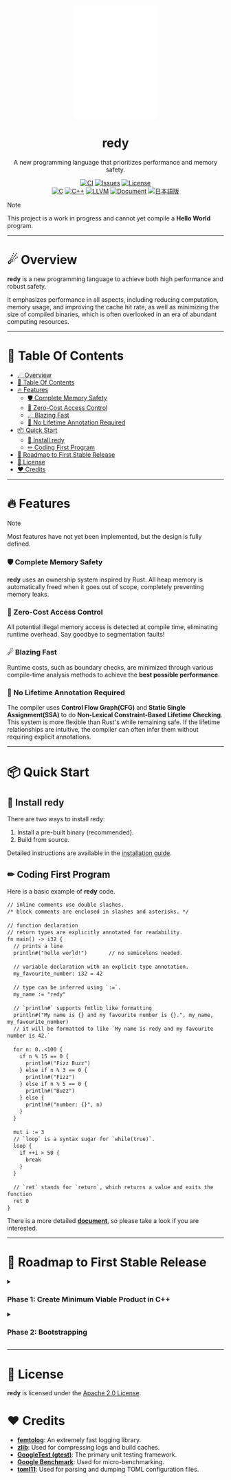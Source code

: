 <div align="center">
  <img src="src/build/resources/assets/logo_r.svg" width="192" alt="redy">
  <h1>redy</h1>

  A new programming language that prioritizes performance and memory safety.

  [![CI](https://github.com/pugur523/redy/actions/workflows/ci.yml/badge.svg)](https://github.com/pugur523/redy/actions/workflows/ci.yml)
  [![Issues](https://img.shields.io/github/issues/pugur523/redy.svg)](https://github.com/pugur523/redy/issues)
  [![License](https://img.shields.io/badge/License-Apache%20License%20Version%202.0-red)](LICENSE)<br/>
  [![C](https://img.shields.io/badge/C-blue?logo=c)](https://www.c-language.org/)
  [![C++](https://img.shields.io/badge/C++-blue?logo=cplusplus)](https://isocpp.org/)
  [![LLVM](https://img.shields.io/badge/LLVM-21-emerald?logo=llvm)](https://llvm.org/docs/index.html)
  [![Document](https://img.shields.io/badge/Document-purple)](https://pugur523.github.io/redy_doc/)
  [![日本語版](https://img.shields.io/badge/日本語版-blue)](README.ja.md)
</div>

> [!NOTE]
> This project is a work in progress and cannot yet compile a **Hello World** program.

---

# ☄ Overview

**redy** is a new programming language to achieve both high performance and robust safety.

It emphasizes performance in all aspects, including reducing computation, memory usage, and improving the cache hit rate, as well as minimizing the size of compiled binaries, which is often overlooked in an era of abundant computing resources.

---

# 📖 Table Of Contents

- [☄ Overview](#-overview)
- [📖 Table Of Contents](#-table-of-contents)
- [🔥 Features](#-features)
    - [🛡️ Complete Memory Safety](#️-complete-memory-safety)
    - [🚫 Zero-Cost Access Control](#-zero-cost-access-control)
    - [☄ Blazing Fast](#-blazing-fast)
    - [🍃 No Lifetime Annotation Required](#-no-lifetime-annotation-required)
- [📦 Quick Start](#-quick-start)
  - [🍭 Install redy](#-install-redy)
  - [✏ Coding First Program](#-coding-first-program)
- [🚀 Roadmap to First Stable Release](#-roadmap-to-first-stable-release)
- [🪪 License](#-license)
- [❤️ Credits](#️-credits)

---

# 🔥 Features

> [!NOTE]
> Most features have not yet been implemented, but the design is fully defined.

### 🛡️ Complete Memory Safety

**redy** uses an ownership system inspired by Rust. All heap memory is automatically freed when it goes out of scope, completely preventing memory leaks.

### 🚫 Zero-Cost Access Control

All potential illegal memory access is detected at compile time, eliminating runtime overhead. Say goodbye to segmentation faults!

### ☄ Blazing Fast

Runtime costs, such as boundary checks, are minimized through various compile-time analysis methods to achieve the **best possible performance**.

### 🍃 No Lifetime Annotation Required

The compiler uses **Control Flow Graph(CFG)** and **Static Single Assignment(SSA)** to do **Non-Lexical Constraint-Based Lifetime Checking**. This system is more flexible than Rust's while remaining safe. If the lifetime relationships are intuitive, the compiler can often infer them without requiring explicit annotations.

---

# 📦 Quick Start

## 🍭 Install redy

There are two ways to install redy:
  1. Install a pre-built binary (recommended).
  2. Build from source.

Detailed instructions are available in the [installation guide](docs/INSTALL.md).

## ✏ Coding First Program

Here is a basic example of **redy** code.

```redy
// inline comments use double slashes.
/* block comments are enclosed in slashes and asterisks. */

// function declaration
// return types are explicitly annotated for readability.
fn main() -> i32 {
  // prints a line
  println#("hello world!")       // no semicolons needed.

  // variable declaration with an explicit type annotation.
  my_favourite_number: i32 = 42

  // type can be inferred using `:=`.
  my_name := "redy"

  // `println#` supports fmtlib like formatting
  println#("My name is {} and my favourite number is {}.", my_name, my_favourite_number)
  // it will be formatted to like `My name is redy and my favourite number is 42.`

  for n: 0..<100 {
    if n % 15 == 0 {
      println#("Fizz Buzz")
    } else if n % 3 == 0 {
      println#("Fizz")
    } else if n % 5 == 0 {
      println#("Buzz")
    } else {
      println#("number: {}", n)
    }
  }

  mut i := 3
  // `loop` is a syntax sugar for `while(true)`.
  loop {
    if ++i > 50 {
      break
    } 
  }

  // `ret` stands for `return`, which returns a value and exits the function
  ret 0 
}
```

There is a more detailed [**document**](https://pugur523.github.io/redy_doc/), so please take a look if you are interested.

---

# 🚀 Roadmap to First Stable Release

<details close>
  <summary>
    <h3>
      Phase 1: Create Minimum Viable Product in C++
    </h3>
  </summary>

  - [x] **File Managing**
    - [x] UTF-8 file reading / validating
      - [x] Strict unicode sequence validation using latest UCD data
    - [x] Multiple files managing system
    - [x] UTF-8 file stream

  - [x] **Diagnostic**
    - [x] Code
    - [x] Severity
    - [x] Entry
      - [x] Header
      - [x] Label
        - [x] Body
        - [x] Annotation
    - [x] Diagnostic engine
      - [x] Formatters
        - [x] Header Formatter
        - [x] Label Formatter
          - [x] Render source line
        - [x] Annotation Formatter

  - [x] **Internationalization**
    - [x] i18n Code generator (from toml language files)
      - [x] Duplication saving for memory efficiency
    - [x] Translator
      - [x] Formatting support

  - [x] **base**
    - [x] Arena (useful for design data oriented structs)
    - [x] Token definition
    - [x] Keyword definition
    - [x] Operator definition
    - [x] Token stream

  - [x] **Lexer**
    - [x] Identifier
      - [x] Use UAX #31 - unicode identifiers rule
    - [x] Keyword
    - [x] Literal
      - [x] Numeric
      - [x] Character
      - [x] String
    - [x] Operator
    - [x] Delimiter

  - [ ] **AST**
    - [x] Context (data oriented structure)
    - [x] Nodes
      - [x] Expression
        - [x] Without block
          - [x] Literal
          - [x] Path
          - [x] Unary operator
          - [x] Binary operator
          - [x] Grouped
          - [x] Array
          - [x] Tuple
          - [x] Index
          - [x] Construct
          - [x] Function call
          - [x] Field access
          - [x] Closure
          - [x] Await
          - [x] Continue
          - [x] Break
          - [x] Range
          - [x] Return
        - [x] With block
          - [x] Block
          - [x] Unsafe
          - [x] Fast
          - [x] If
          - [x] Loop
          - [x] While
          - [x] For
          - [x] Match
      - [x] Statements
        - [x] Assign
        - [x] Const Assign
        - [x] Expression
        - [x] Module
        - [x] Attribute
        - [x] Function
        - [x] Struct
        - [x] Enumeration
        - [x] Union

  - [ ] **Parser**
    - [ ] Expression
      - [x] Without block
        - [x] Literal
        - [x] Path
        - [x] Unary operator
        - [x] Binary operator
        - [x] Grouped
        - [x] Array
        - [x] Tuple
        - [x] Index
        - [x] Construct
        - [x] Function call
        - [x] Field access
        - [x] Closure
        - [x] Await
        - [x] Continue
        - [x] Break
        - [x] Range
        - [x] Return
      - [x] With block
        - [x] Block
        - [x] Unsafe
        - [x] Fast
        - [x] If
        - [x] Loop
        - [x] While
        - [x] For
        - [x] Match
    - [ ] Statements
      - [x] Assign
      - [ ] Const Assign
      - [ ] Expression
      - [ ] Module
      - [x] Attribute
      - [x] Function Declaration
      - [ ] Struct Declaration
      - [ ] Enumeration Declaration
      - [ ] Union Declaration

  - [ ] **AST-Analyzer**
    - [ ] Symbol resolution
    - [ ] Type resolution
    - [ ] Desugar

  - [ ] **HIR**
    - [x] Context (data oriented structure)

  - [ ] **HIR-Analyzer**
    - [ ] Optimize HIR

  - [ ] **MIR**
    - [x] Context (data oriented structure)

  - [ ] **MIR-Analyzer**
    - [ ] Borrow Checker
    - [ ] Lifetime Checker
    - [ ] Optimize MIR

  - [ ] **Codegen**
    - [ ] Convert MIR to LLVM-IR

  - [ ] **Create first version of the standard libaray in redy**

  - [ ] **Release v0.1.0 (alpha, written in C++)**

</details>

<details close>
  <summary>
    <h3>
      Phase 2: Bootstrapping
    </h3>
  </summary>

- [ ] **Rewrite all over the compiler in redy**
- [ ] **Release v0.2.0 (still alpha, written in redy)**

</details>

---

# 🪪 License

**redy** is licensed under the [Apache 2.0 License](LICENSE).

# ❤️ Credits

  - **[femtolog](http://github.com/pugur523/femtolog)**: An extremely fast logging library.
  - **[zlib](https://github.com/madler/zlib)**: Used for compressing logs and build caches.
  - **[GoogleTest (gtest)](https://github.com/google/googletest)**: The primary unit testing framework.
  - **[Google Benchmark](https://github.com/google/benchmark)**: Used for micro-benchmarking.
  - **[toml11](https://github.com/ToruNiina/toml11)**: Used for parsing and dumping TOML configuration files.
